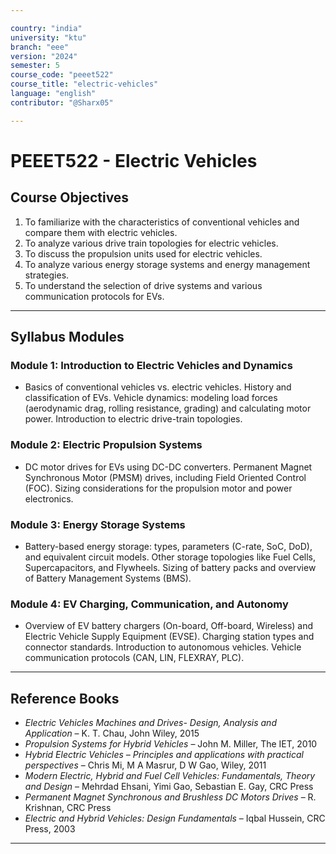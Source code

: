 ```yaml
---

country: "india"
university: "ktu"
branch: "eee"
version: "2024"
semester: 5
course_code: "peeet522"
course_title: "electric-vehicles"
language: "english"
contributor: "@Sharx05"

---
```


# PEEET522 - Electric Vehicles

## Course Objectives

1.  To familiarize with the characteristics of conventional vehicles and compare them with electric vehicles.
2.  To analyze various drive train topologies for electric vehicles.
3.  To discuss the propulsion units used for electric vehicles.
4.  To analyze various energy storage systems and energy management strategies.
5.  To understand the selection of drive systems and various communication protocols for EVs.

---

## Syllabus Modules

### Module 1: Introduction to Electric Vehicles and Dynamics

-   Basics of conventional vehicles vs. electric vehicles. History and classification of EVs. Vehicle dynamics: modeling load forces (aerodynamic drag, rolling resistance, grading) and calculating motor power. Introduction to electric drive-train topologies.

### Module 2: Electric Propulsion Systems

-   DC motor drives for EVs using DC-DC converters. Permanent Magnet Synchronous Motor (PMSM) drives, including Field Oriented Control (FOC). Sizing considerations for the propulsion motor and power electronics.

### Module 3: Energy Storage Systems

-   Battery-based energy storage: types, parameters (C-rate, SoC, DoD), and equivalent circuit models. Other storage topologies like Fuel Cells, Supercapacitors, and Flywheels. Sizing of battery packs and overview of Battery Management Systems (BMS).

### Module 4: EV Charging, Communication, and Autonomy

-   Overview of EV battery chargers (On-board, Off-board, Wireless) and Electric Vehicle Supply Equipment (EVSE). Charging station types and connector standards. Introduction to autonomous vehicles. Vehicle communication protocols (CAN, LIN, FLEXRAY, PLC).

---

## Reference Books

-   *Electric Vehicles Machines and Drives- Design, Analysis and Application* – K. T. Chau, John Wiley, 2015
-   *Propulsion Systems for Hybrid Vehicles* – John M. Miller, The IET, 2010
-   *Hybrid Electric Vehicles – Principles and applications with practical perspectives* – Chris Mi, M A Masrur, D W Gao, Wiley, 2011
-   *Modern Electric, Hybrid and Fuel Cell Vehicles: Fundamentals, Theory and Design* – Mehrdad Ehsani, Yimi Gao, Sebastian E. Gay, CRC Press
-   *Permanent Magnet Synchronous and Brushless DC Motors Drives* – R. Krishnan, CRC Press
-   *Electric and Hybrid Vehicles: Design Fundamentals* – Iqbal Hussein, CRC Press, 2003

---
